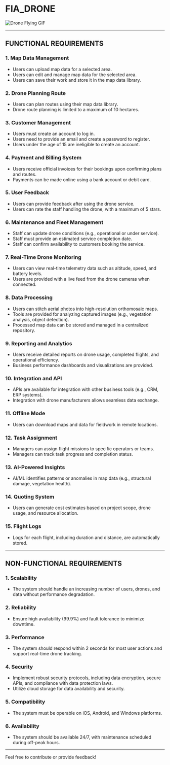 # FIA_DRONE

![Drone Flying GIF](https://media.giphy.com/media/3ohs7M9LtswHUDqPjW/giphy.gif?cid=790b7611fcva8khw8it52yv1ucm2jronggtioxx6wtegeigb&ep=v1_gifs_search&rid=giphy.gif&ct=g)

---

## FUNCTIONAL REQUIREMENTS

### 1. Map Data Management
- Users can upload map data for a selected area.
- Users can edit and manage map data for the selected area.
- Users can save their work and store it in the map data library.

### 2. Drone Planning Route
- Users can plan routes using their map data library.
- Drone route planning is limited to a maximum of 10 hectares.

### 3. Customer Management
- Users must create an account to log in.
- Users need to provide an email and create a password to register.
- Users under the age of 15 are ineligible to create an account.

### 4. Payment and Billing System
- Users receive official invoices for their bookings upon confirming plans and routes.
- Payments can be made online using a bank account or debit card.

### 5. User Feedback
- Users can provide feedback after using the drone service.
- Users can rate the staff handling the drone, with a maximum of 5 stars.

### 6. Maintenance and Fleet Management
- Staff can update drone conditions (e.g., operational or under service).
- Staff must provide an estimated service completion date.
- Staff can confirm availability to customers booking the service.

### 7. Real-Time Drone Monitoring
- Users can view real-time telemetry data such as altitude, speed, and battery levels.
- Users are provided with a live feed from the drone cameras when connected.

### 8. Data Processing
- Users can stitch aerial photos into high-resolution orthomosaic maps.
- Tools are provided for analyzing captured images (e.g., vegetation analysis, object detection).
- Processed map data can be stored and managed in a centralized repository.

### 9. Reporting and Analytics
- Users receive detailed reports on drone usage, completed flights, and operational efficiency.
- Business performance dashboards and visualizations are provided.

### 10. Integration and API
- APIs are available for integration with other business tools (e.g., CRM, ERP systems).
- Integration with drone manufacturers allows seamless data exchange.

### 11. Offline Mode
- Users can download maps and data for fieldwork in remote locations.

### 12. Task Assignment
- Managers can assign flight missions to specific operators or teams.
- Managers can track task progress and completion status.

### 13. AI-Powered Insights
- AI/ML identifies patterns or anomalies in map data (e.g., structural damage, vegetation health).

### 14. Quoting System
- Users can generate cost estimates based on project scope, drone usage, and resource allocation.

### 15. Flight Logs
- Logs for each flight, including duration and distance, are automatically stored.

---

## NON-FUNCTIONAL REQUIREMENTS

### 1. Scalability
- The system should handle an increasing number of users, drones, and data without performance degradation.

### 2. Reliability
- Ensure high availability (99.9%) and fault tolerance to minimize downtime.

### 3. Performance
- The system should respond within 2 seconds for most user actions and support real-time drone tracking.

### 4. Security
- Implement robust security protocols, including data encryption, secure APIs, and compliance with data protection laws.
- Utilize cloud storage for data availability and security.

### 5. Compatibility
- The system must be operable on iOS, Android, and Windows platforms.

### 6. Availability
- The system should be available 24/7, with maintenance scheduled during off-peak hours.

---

Feel free to contribute or provide feedback!

